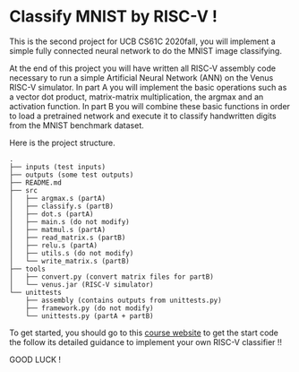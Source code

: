 # Classify MNIST by RISC-V !

This is the second project for UCB CS61C 2020fall, you will implement a simple fully connected neural network to do the MNIST image classifying. 

At the end of this project you will have written all RISC-V assembly code necessary to run a simple Artificial Neural Network (ANN) on the Venus RISC-V simulator. In part A you will implement the basic operations such as a vector dot product, matrix-matrix multiplication, the argmax and an activation function. In part B you will combine these basic functions in order to load a pretrained network and execute it to classify handwritten digits from the MNIST benchmark dataset.

Here is the project structure.

```
.
├── inputs (test inputs)
├── outputs (some test outputs)
├── README.md
├── src
│   ├── argmax.s (partA)
│   ├── classify.s (partB)
│   ├── dot.s (partA)
│   ├── main.s (do not modify)
│   ├── matmul.s (partA)
│   ├── read_matrix.s (partB)
│   ├── relu.s (partA)
│   ├── utils.s (do not modify)
│   └── write_matrix.s (partB)
├── tools
│   ├── convert.py (convert matrix files for partB)
│   └── venus.jar (RISC-V simulator)
└── unittests
    ├── assembly (contains outputs from unittests.py)
    ├── framework.py (do not modify)
    └── unittests.py (partA + partB)
```

To get started, you should go to this [course website](https://cs61c.org/fa20/projects/proj2/) to get the start code the follow its detailed guidance to implement your own RISC-V classifier !!

GOOD LUCK !
